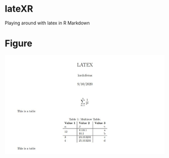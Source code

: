# lateXR
Playing around with latex in R Markdown


# Figure
![alt text](https://github.com/lordoferos/lateXR/blob/main/latexpdf.JPG)
